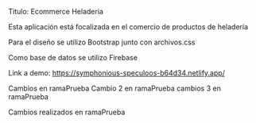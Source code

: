 Titulo: Ecommerce Heladeria

Esta aplicación está focalizada en el comercio de productos de heladería 

Para el diseño se utilizo Bootstrap junto con archivos.css

Como base de datos se utilizo Firebase 

Link a demo: https://symphonious-speculoos-b64d34.netlify.app/

Cambios en ramaPrueba
Cambio 2 en ramaPrueba
cambios 3 en ramaPrueba

Cambios realizados en ramaPrueba